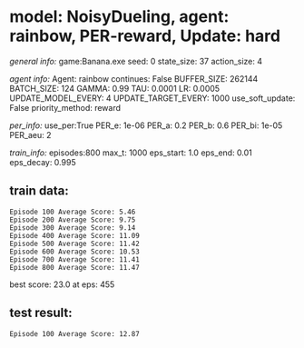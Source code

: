 
# model: NoisyDueling, agent: rainbow, PER-reward, Update: hard

*general info:*
	game:Banana.exe
	seed: 0
	state_size: 37
	action_size: 4

*agent info:*
	Agent: rainbow
	continues: False
	BUFFER_SIZE: 262144
	BATCH_SIZE: 124
	GAMMA: 0.99
	TAU: 0.0001
	LR: 0.0005
	UPDATE_MODEL_EVERY: 4
	UPDATE_TARGET_EVERY: 1000
	use_soft_update: False
	priority_method: reward

*per_info:*
	use_per:True
	PER_e: 1e-06
	PER_a: 0.2
	PER_b: 0.6
	PER_bi: 1e-05
	PER_aeu: 2

*train_info:*
	episodes:800
	max_t: 1000
	eps_start: 1.0
	eps_end: 0.01
	eps_decay: 0.995



## train data: 

	Episode 100	Average Score: 5.46
	Episode 200	Average Score: 9.75
	Episode 300	Average Score: 9.14
	Episode 400	Average Score: 11.09
	Episode 500	Average Score: 11.42
	Episode 600	Average Score: 10.53
	Episode 700	Average Score: 11.41
	Episode 800	Average Score: 11.47


best score: 23.0 at eps: 455
## test result: 

	Episode 100	Average Score: 12.87
